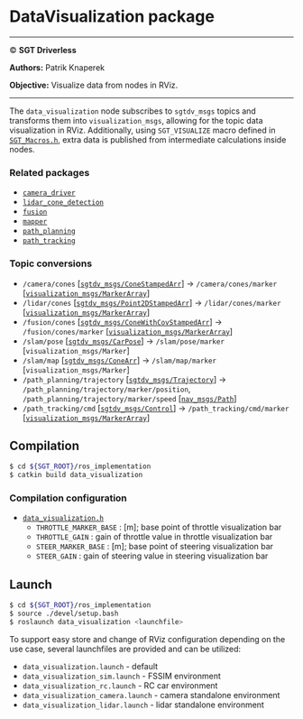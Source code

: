# **DataVisualization package**

___

© **SGT Driverless**

**Authors:** Patrik Knaperek

**Objective:** Visualize data from nodes in RViz. 
___

The `data_visualization` node subscribes to `sgtdv_msgs` topics and transforms them into `visualization_msgs`, allowing for the topic data visualization in RViz. Additionally, using `SGT_VISUALIZE` macro defined in [`SGT_Macros.h`](../../SGT_Macros.h), extra data is published from intermediate calculations inside nodes.

### Related packages
* [`camera_driver`](/src/camera_driver/README.md)
* [`lidar_cone_detection`](/src/lidar_cone_detection/README.md)
* [`fusion`](/src/fusion/README.md)
* [`mapper`](/src/mapper/README.md)
* [`path_planning`](/src/path_planning/README.md)
* [`path_tracking`](/src/path_tracking/README.md)

### Topic conversions
* `/camera/cones` [[`sgtdv_msgs/ConeStampedArr`](/src/sgtdv_msgs/msg/ConeStampedArr.msg)] → `/camera/cones/marker` [[`visualization_msgs/MarkerArray`](https://docs.ros.org/en/noetic/api/visualization_msgs/html/msg/MarkerArray.html)]
* `/lidar/cones` [[`sgtdv_msgs/Point2DStampedArr`](/src/sgtdv_msgs/msg/Point2DStampedArr.msg)] → `/lidar/cones/marker` [[`visualization_msgs/MarkerArray`](https://docs.ros.org/en/noetic/api/visualization_msgs/html/msg/MarkerArray.html)]
* `/fusion/cones` [[`sgtdv_msgs/ConeWithCovStampedArr`](/src/sgtdv_msgs/msg/ConeWithCovStampedArr.msg)] → `/fusion/cones/marker` [[`visualization_msgs/MarkerArray`](https://docs.ros.org/en/noetic/api/visualization_msgs/html/msg/MarkerArray.html)]
* `/slam/pose` [[`sgtdv_msgs/CarPose`](/src/sgtdv_msgs/msg/CarPose.msg)] → `/slam/pose/marker` [`visualization_msgs/Marker`]
* `/slam/map` [[`sgtdv_msgs/ConeArr`](/src/sgtdv_msgs/msg/ConeArr.msg)] → `/slam/map/marker` [`visualization_msgs/Marker`]
* `/path_planning/trajectory` [[`sgtdv_msgs/Trajectory`](/src/sgtdv_msgs/msg/Trajectory.msg)] → `/path_planning/trajectory/marker/position`, `/path_planning/trajectory/marker/speed` [[`nav_msgs/Path`](https://docs.ros.org/en/noetic/api/nav_msgs/html/msg/Path.html)]
* `/path_tracking/cmd` [[`sgtdv_msgs/Control`](/src/sgtdv_msgs/msg/Control.msg)] → `/path_tracking/cmd/marker` [[`visualization_msgs/MarkerArray`](https://docs.ros.org/en/noetic/api/visualization_msgs/html/msg/MarkerArray.html)]


## Compilation
```sh
$ cd ${SGT_ROOT}/ros_implementation
$ catkin build data_visualization
```

### Compilation configuration
* [`data_visualization.h`](./include/data_visualization.h)
	* `THROTTLE_MARKER_BASE` : [m]; base point of throttle visualization bar
	* `THROTTLE_GAIN` : gain of throttle value in throttle visualization bar
	* `STEER_MARKER_BASE` : [m]; base point of steering visualization bar
	* `STEER_GAIN` : gain of steering value in steering visualization bar

## Launch
```sh
$ cd ${SGT_ROOT}/ros_implementation
$ source ./devel/setup.bash
$ roslaunch data_visualization <launchfile>
```
To support easy store and change of RViz configuration depending on the use case, several launchfiles are provided and can be utilized:
* `data_visualization.launch` - default
* `data_visualization_sim.launch` - FSSIM environment
* `data_visualization_rc.launch` - RC car environment
* `data_visualization_camera.launch` - camera standalone environment
* `data_visualization_lidar.launch` - lidar standalone environment